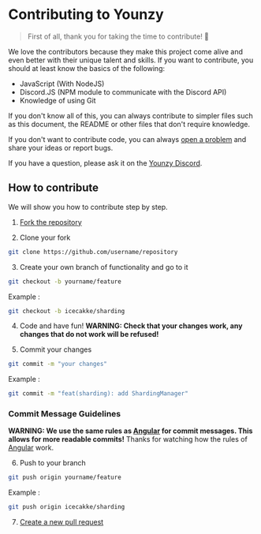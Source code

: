 # Contributing to Younzy
> First of all, thank you for taking the time to contribute! 🎉

We love the contributors because they make this project come alive and even better with their unique talent and skills.
If you want to contribute, you should at least know the basics of the following:

- JavaScript (With NodeJS)
- Discord.JS (NPM module to communicate with the Discord API)
- Knowledge of using Git

If you don't know all of this, you can always contribute to simpler files such as this document, the README or other files that don't require knowledge.

If you don't want to contribute code, you can always [open a problem](https://github.com/younzy/younzy/issues/new) and share your ideas or report bugs.

If you have a question, please ask it on the [Younzy Discord](https://discord.gg/WQC3QGD).

## How to contribute
We will show you how to contribute step by step.

1. [Fork the repository](https://github.com/younzy/younzy/fork)

2. Clone your fork
```sh
git clone https://github.com/username/repository
```

3. Create your own branch of functionality and go to it
```sh
git checkout -b yourname/feature
```
Example :
```sh
git checkout -b icecakke/sharding
```

4. Code and have fun!
**WARNING: Check that your changes work, any changes that do not work will be refused!**

5. Commit your changes
```sh
git commit -m "your changes"
```
Example :
```sh
git commit -m "feat(sharding): add ShardingManager"
```

### Commit Message Guidelines
**WARNING:
We use the same rules as [Angular](https://github.com/angular/angular/blob/master/CONTRIBUTING.md#commit) for commit messages. This allows for more readable commits!**
Thanks for watching how the rules of [Angular](https://github.com/angular/angular/blob/master/CONTRIBUTING.md#commit) work.

6. Push to your branch
```sh
git push origin yourname/feature
```
Example :
```sh
git push origin icecakke/sharding
```

7. [Create a new pull request](https://github.com/younzy/younzy/compare)
